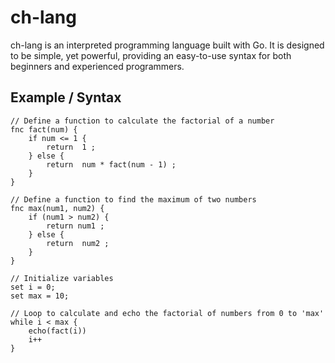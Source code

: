 # ch-lang

ch-lang is an interpreted programming language built with Go. It is designed to
be simple, yet powerful, providing an easy-to-use syntax for both beginners and
experienced programmers.

## Example / Syntax

```ch
// Define a function to calculate the factorial of a number
fnc fact(num) {
    if num <= 1 {
        return  1 ;
    } else {
        return  num * fact(num - 1) ;
    }
}

// Define a function to find the maximum of two numbers
fnc max(num1, num2) {
    if (num1 > num2) {
        return num1 ;
    } else {
        return  num2 ;
    }
}

// Initialize variables
set i = 0;
set max = 10;

// Loop to calculate and echo the factorial of numbers from 0 to 'max'
while i < max {
    echo(fact(i))
    i++
}
```
